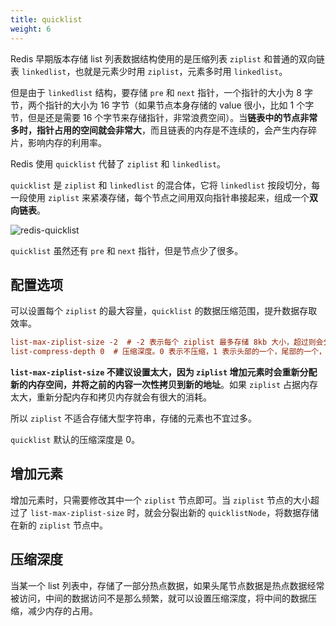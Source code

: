 ```yaml
---
title: quicklist
weight: 6
---
```


Redis 早期版本存储 list 列表数据结构使用的是压缩列表 `ziplist` 和普通的双向链表 `linkedlist`，也就是元素少时用 `ziplist`，元素多时用 `linkedlist`。

但是由于 `linkedlist` 结构，要存储 `pre` 和 `next` 指针，一个指针的大小为 8 字节，两个指针的大小为 16 字节（如果节点本身存储的 value 很小，比如 1 个字节，但是还是需要 16 个字节来存储指针，非常浪费空间）。当**链表中的节点非常多时，指针占用的空间就会非常大**，而且链表的内存是不连续的，会产生内存碎片，影响内存的利用率。

Redis 使用 `quicklist` 代替了 `ziplist` 和 `linkedlist`。

`quicklist` 是 `ziplist` 和 `linkedlist` 的混合体，它将 `linkedlist` 按段切分，每一段使用 `ziplist` 来紧凑存储，每个节点之间用双向指针串接起来，组成一个**双向链表**。

![redis-quicklist](https://raw.gitcode.com/shipengqi/illustrations/files/main/db/redis-quicklist.png)

`quicklist` 虽然还有 `pre` 和 `next` 指针，但是节点少了很多。


## 配置选项

可以设置每个 `ziplist` 的最大容量，`quicklist` 的数据压缩范围，提升数据存取效率。

```ini
list-max-ziplist-size -2  # -2 表示每个 ziplist 最多存储 8kb 大小，超过则会分裂，将数据存储在新的 ziplist 节点中
list-compress-depth 0  # 压缩深度。0 表示不压缩，1 表示头部的一个，尾部的一个，一共两个 ziplist 节点不压缩，中间的节点全部压缩。依次类推，2 表示头部的两个，尾部的两个，一共四个节点不压缩。
```

**`list-max-ziplist-size` 不建议设置太大，因为 `ziplist` 增加元素时会重新分配新的内存空间，并将之前的内容一次性拷贝到新的地址**。如果 `ziplist` 占据内存太大，重新分配内存和拷贝内存就会有很大的消耗。

所以 `ziplist` 不适合存储大型字符串，存储的元素也不宜过多。

`quicklist` 默认的压缩深度是 0。

## 增加元素

增加元素时，只需要修改其中一个 `ziplist` 节点即可。当 `ziplist` 节点的大小超过了 `list-max-ziplist-size` 时，就会分裂出新的 `quicklistNode`，将数据存储在新的 `ziplist` 节点中。

## 压缩深度

当某一个 list 列表中，存储了一部分热点数据，如果头尾节点数据是热点数据经常被访问，中间的数据访问不是那么频繁，就可以设置压缩深度，将中间的数据压缩，减少内存的占用。

